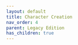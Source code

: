 ```yaml
---
layout: default
title: Character Creation
nav_order: 4
parent: Legacy Edition
has_children: true
---
```

